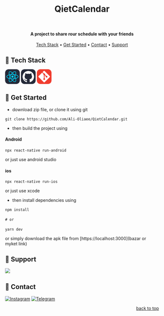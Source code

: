 <h1 align="center" id="devs-event">
  QietCalendar
</h1>

<div align="center">
<br/>

<h4 align="center"><strong>A project to share rour schedule with your friends</strong></h4>
<p align="center">
  <a href="#tech-stack">Tech Stack</a> •
  <a href="#get-started">Get Started</a> •
   <a href="#contanct">Contact</a> •
  <a href="#support">Support</a>
</p>
</div>

<h2 id="tech-stack">
🤖 Tech Stack
</h2>
<p>
<img src="https://github.com/tandpfun/skill-icons/blob/main/icons/React-Dark.svg" width="48" title="ReactNative"> <img src="https://github.com/tandpfun/skill-icons/blob/main/icons/Github-Dark.svg" width="48" title="Github">  <img src="https://github.com/tandpfun/skill-icons/blob/main/icons/Git.svg" width="48" title="Git">   
</p>

<h2 id="get-started">
🤖 Get Started
</h2>

- download zip file, or clone it using git
```
git clone https://github.com/Ali-Oliaee/QietCalendar.git
```
- then build the project using


<h4>Android</h4>

```
npx react-native run-android
```
or just use android studio
<h4>ios</h4>

```
npx react-native run-ios
```
or just use xcode

- then install dependencies using

```
npm install

# or 

yarn dev
```

or simply download the apk file from [https://localhost:3000](bazar or myket link)

<h2 id="support">
💸 Support
</h2>

<a href="https://coffeebede.ir/buycoffee/ali-oliaee">
<img class="img-fluid" src="https://coffeebede.ir/DashboardTemplateV2/app-assets/images/banner/default-yellow.svg" width="200"/>
</a>

<h2 id="contact">
🦜 Contact
</h2>

</a>   <a href="https://www.instagram.com/ali._.oliaee/" target="_blank"><img alt="Instagram" src="https://img.shields.io/badge/Instargam-5D67E6?&style=for-the-badge&logo=instagram&logoColor=white" /></a>
 <a href="https://t.me/anti_humanity" target="_blank"><img alt="Telegram" src="https://img.shields.io/badge/Telegram-5D67E6?&style=for-the-badge&logo=telegram&logoColor=white" /></a>
</a>

<p align="right"><a href="#devs-event">back to top</a></p>
